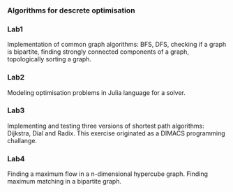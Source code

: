 ### Algorithms for descrete optimisation

### Lab1
Implementation of common graph algorithms: BFS, DFS, checking if a graph is bipartite, finding strongly connected components of a graph, topologically sorting a graph.

### Lab2
Modeling optimisation problems in Julia language for a solver.

### Lab3
Implementing and testing three versions of shortest path algorithms: Dijkstra, Dial and Radix. This exercise originated as a DIMACS programming challange.

### Lab4
Finding a maximum flow in a n-dimensional hypercube graph. Finding maximum matching in a bipartite graph.

